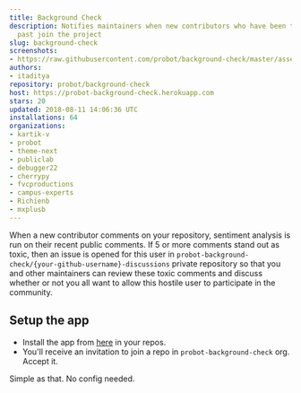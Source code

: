 ```yaml
---
title: Background Check
description: Notifies maintainers when new contributors who have been toxic in the
  past join the project
slug: background-check
screenshots:
- https://raw.githubusercontent.com/probot/background-check/master/assets/demonstration.png
authors:
- itaditya
repository: probot/background-check
host: https://probot-background-check.herokuapp.com
stars: 20
updated: 2018-08-11 14:06:36 UTC
installations: 64
organizations:
- kartik-v
- probot
- theme-next
- publiclab
- debugger22
- cherrypy
- fvcproductions
- campus-experts
- Richienb
- mxplusb
---
```


When a new contributor comments on your repository, sentiment analysis is run on their recent public comments. If 5 or more comments stand out as toxic, then an issue is opened for this user in `probot-background-check/{your-github-username}-discussions` private repository so that you and other maintainers can review these toxic comments and discuss whether or not you all want to allow this hostile user to participate in the community.

## Setup the app

* Install the app from [here](https://github.com/apps/background-check) in your repos.
* You'll receive an invitation to join a repo in `probot-background-check` org. Accept it.

Simple as that. No config needed.
